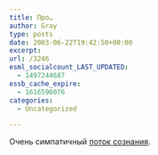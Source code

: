 ```yaml
---
title: Про…
author: Gray
type: posts
date: 2003-06-22T19:42:50+00:00
excerpt:
url: /3246
esml_socialcount_LAST_UPDATED:
  - 1497244687
essb_cache_expire:
  - 1616596076
categories:
  - Uncategorized

---
```








Очень симпатичный <a href="http://alex.ezhiki.ru/23.06.2003/2" target="_blank">поток сознания</a>.